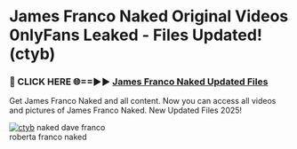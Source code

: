 # James Franco Naked Original Videos 0nlyFans Leaked - Files Updated! (ctyb)

<h3>🔴 CLICK HERE 🌐==►► <a href="https://tinyurl.com/up5wt9bj" rel="nofollow">James Franco Naked Updated Files</a></h3>

Get James Franco Naked and all content. Now you can access all videos and pictures of James Franco Naked. New Updated Files 2025!

[![ctyb](https://i.imgur.com/ABiUzMV.gif)](https://tinyurl.com/up5wt9bj)
naked dave franco<br>
roberta franco naked